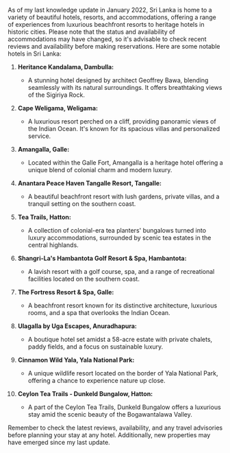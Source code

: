 As of my last knowledge update in January 2022, Sri Lanka is home to a variety of beautiful hotels, resorts, and accommodations, offering a range of experiences from luxurious beachfront resorts to heritage hotels in historic cities. Please note that the status and availability of accommodations may have changed, so it's advisable to check recent reviews and availability before making reservations. Here are some notable hotels in Sri Lanka:

1. **Heritance Kandalama, Dambulla:**
   - A stunning hotel designed by architect Geoffrey Bawa, blending seamlessly with its natural surroundings. It offers breathtaking views of the Sigiriya Rock.

2. **Cape Weligama, Weligama:**
   - A luxurious resort perched on a cliff, providing panoramic views of the Indian Ocean. It's known for its spacious villas and personalized service.

3. **Amangalla, Galle:**
   - Located within the Galle Fort, Amangalla is a heritage hotel offering a unique blend of colonial charm and modern luxury.

4. **Anantara Peace Haven Tangalle Resort, Tangalle:**
   - A beautiful beachfront resort with lush gardens, private villas, and a tranquil setting on the southern coast.

5. **Tea Trails, Hatton:**
   - A collection of colonial-era tea planters' bungalows turned into luxury accommodations, surrounded by scenic tea estates in the central highlands.

6. **Shangri-La's Hambantota Golf Resort & Spa, Hambantota:**
   - A lavish resort with a golf course, spa, and a range of recreational facilities located on the southern coast.

7. **The Fortress Resort & Spa, Galle:**
   - A beachfront resort known for its distinctive architecture, luxurious rooms, and a spa that overlooks the Indian Ocean.

8. **Ulagalla by Uga Escapes, Anuradhapura:**
   - A boutique hotel set amidst a 58-acre estate with private chalets, paddy fields, and a focus on sustainable luxury.

9. **Cinnamon Wild Yala, Yala National Park:**
   - A unique wildlife resort located on the border of Yala National Park, offering a chance to experience nature up close.

10. **Ceylon Tea Trails - Dunkeld Bungalow, Hatton:**
    - A part of the Ceylon Tea Trails, Dunkeld Bungalow offers a luxurious stay amid the scenic beauty of the Bogawantalawa Valley.

Remember to check the latest reviews, availability, and any travel advisories before planning your stay at any hotel. Additionally, new properties may have emerged since my last update.